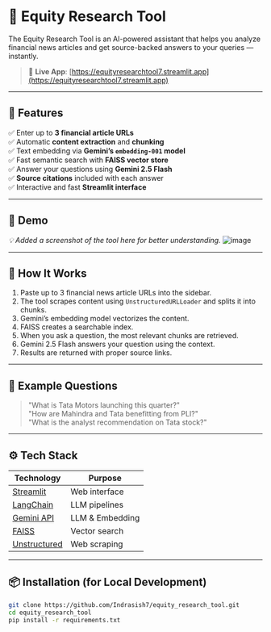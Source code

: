# 📰 Equity Research Tool

The Equity Research Tool is an AI-powered assistant that helps you analyze financial news articles and get source-backed answers to your queries — instantly.

> 🔗 **Live App**: [https://equityresearchtool7.streamlit.app](https://equityresearchtool7.streamlit.app)

---

## 🚀 Features

✅ Enter up to **3 financial article URLs**  
✅ Automatic **content extraction** and **chunking**  
✅ Text embedding via **Gemini’s `embedding-001` model**  
✅ Fast semantic search with **FAISS vector store**  
✅ Answer your questions using **Gemini 2.5 Flash**  
✅ **Source citations** included with each answer  
✅ Interactive and fast **Streamlit interface**

---

## 📸 Demo

_💡 Added a screenshot of the tool here for better understanding._
![image](https://github.com/user-attachments/assets/3dab61c0-1b87-4fd1-8ee0-85713cc991e9)


---

## 🧠 How It Works

1. Paste up to 3 financial news article URLs into the sidebar.
2. The tool scrapes content using `UnstructuredURLLoader` and splits it into chunks.
3. Gemini’s embedding model vectorizes the content.
4. FAISS creates a searchable index.
5. When you ask a question, the most relevant chunks are retrieved.
6. Gemini 2.5 Flash answers your question using the context.
7. Results are returned with proper source links.

---

## 💬 Example Questions

> "What is Tata Motors launching this quarter?"  
> "How are Mahindra and Tata benefitting from PLI?"  
> "What is the analyst recommendation on Tata stock?"
---

## ⚙️ Tech Stack

| Technology | Purpose |
|------------|---------|
| [Streamlit](https://streamlit.io) | Web interface |
| [LangChain](https://www.langchain.com/) | LLM pipelines |
| [Gemini API](https://makersuite.google.com/) | LLM & Embedding |
| [FAISS](https://github.com/facebookresearch/faiss) | Vector search |
| [Unstructured](https://github.com/Unstructured-IO/unstructured) | Web scraping |

---

## 📦 Installation (for Local Development)

```bash
git clone https://github.com/Indrasish7/equity_research_tool.git
cd equity_research_tool
pip install -r requirements.txt
